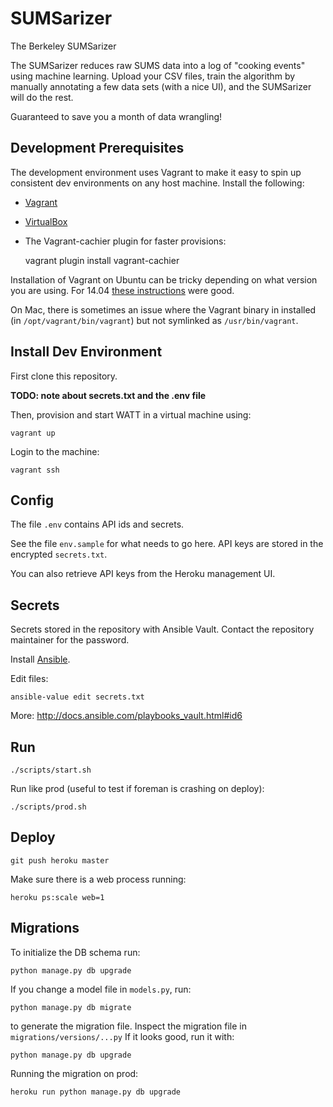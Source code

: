SUMSarizer
===

The Berkeley SUMSarizer

The SUMSarizer reduces raw SUMS data into a log of "cooking events" using machine learning. Upload your CSV files, train the algorithm by manually annotating a few data sets (with a nice UI), and the SUMSarizer will do the rest.

Guaranteed to save you a month of data wrangling!

Development Prerequisites
---

The development environment uses Vagrant to make it easy to spin up consistent dev environments on any host machine. Install the following:

* [Vagrant](https://www.vagrantup.com/)
* [VirtualBox](https://www.virtualbox.org/)
* The Vagrant-cachier plugin for faster provisions:

    vagrant plugin install vagrant-cachier

Installation of Vagrant on Ubuntu can be tricky depending on what version you are using. For 14.04 [these instructions](http://foorious.com/devops/vagrant-virtualbox-trusty-install/) were good.

On Mac, there is sometimes an issue where the Vagrant binary in installed (in `/opt/vagrant/bin/vagrant`) but not symlinked as `/usr/bin/vagrant`.

Install Dev Environment
---

First clone this repository.

**TODO: note about secrets.txt and the .env file**

Then, provision and start WATT in a virtual machine using:

    vagrant up

Login to the machine:

    vagrant ssh

Config
---

The file `.env` contains API ids and secrets.

See the file `env.sample` for what needs to go here. API keys are stored in the encrypted `secrets.txt`.

You can also retrieve API keys from the Heroku management UI.

Secrets
---

Secrets stored in the repository with Ansible Vault. Contact the repository maintainer for the password.

Install [Ansible](http://www.ansible.com/home).

Edit files:

	ansible-value edit secrets.txt

More: http://docs.ansible.com/playbooks_vault.html#id6

Run
---

	./scripts/start.sh

Run like prod (useful to test if foreman is crashing on deploy):

	./scripts/prod.sh

Deploy
---

	git push heroku master

Make sure there is a web process running:

	heroku ps:scale web=1

Migrations
---

To initialize the DB schema run:

	python manage.py db upgrade

If you change a model file in `models.py`, run:

	python manage.py db migrate

to generate the migration file. Inspect the migration file in `migrations/versions/...py` If it looks good, run it with:

	python manage.py db upgrade

Running the migration on prod:

	heroku run python manage.py db upgrade
